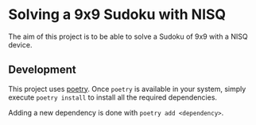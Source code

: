 # Solving a 9x9 Sudoku with NISQ

The aim of this project is to be able to solve a Sudoku of 9x9 with a NISQ device.

## Development

This project uses [poetry](https://python-poetry.org/docs/). Once `poetry` is available in your system, simply execute `poetry install` to install all the required dependencies.

Adding a new dependency is done with `poetry add <dependency>`.
